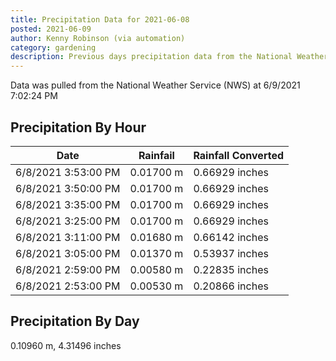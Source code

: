 ```yaml
---
title: Precipitation Data for 2021-06-08
posted: 2021-06-09
author: Kenny Robinson (via automation)
category: gardening
description: Previous days precipitation data from the National Weather Service on 6/9/2021 7:02:24 PM
---
```


Data was pulled from the National Weather Service (NWS) at 6/9/2021 7:02:24 PM

## Precipitation By Hour

|Date|Rainfail|Rainfall Converted|
---|---|---
|6/8/2021 3:53:00 PM|0.01700 m|0.66929 inches|
|6/8/2021 3:50:00 PM|0.01700 m|0.66929 inches|
|6/8/2021 3:35:00 PM|0.01700 m|0.66929 inches|
|6/8/2021 3:25:00 PM|0.01700 m|0.66929 inches|
|6/8/2021 3:11:00 PM|0.01680 m|0.66142 inches|
|6/8/2021 3:05:00 PM|0.01370 m|0.53937 inches|
|6/8/2021 2:59:00 PM|0.00580 m|0.22835 inches|
|6/8/2021 2:53:00 PM|0.00530 m|0.20866 inches|

## Precipitation By Day

0.10960 m, 4.31496 inches

